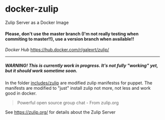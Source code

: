 # docker-zulip
Zulip Server as a Docker Image

#### Please, don't use the master branch (I'm not really testing when commiting to master!!), use a version branch when available!!

*Docker Hub* https://hub.docker.com/r/galexrt/zulip/

___

##### WARNING! This is currently work in progress. It's not fully "working" yet, but it should work sometime soon.

In the folder [includes/zulip](includes/zulip) are modified zulip manifestss for puppet.
The manifests are modified to "just" install zulip not more, not less and work good in docker.

> Powerful open source group chat - From zulip.org

See https://zulip.org/ for details about the Zulip Server
